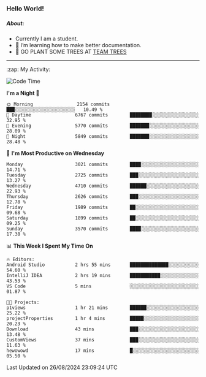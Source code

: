 ### Hello World!

##### About:
- Currently I am a student.
- 🌱 I’m learning how to make better documentation.
- 🌱 GO PLANT SOME TREES AT [TEAM TREES](https://teamtrees.org/)

---
  <summary>:zap: My Activity:</summary>
  
<!--START_SECTION:waka-->
![Code Time](http://img.shields.io/badge/Code%20Time-1%2C417%20hrs%2058%20mins-blue)

**I'm a Night 🦉** 

```text
🌞 Morning                2154 commits        ███░░░░░░░░░░░░░░░░░░░░░░   10.49 % 
🌆 Daytime                6767 commits        ████████░░░░░░░░░░░░░░░░░   32.95 % 
🌃 Evening                5770 commits        ███████░░░░░░░░░░░░░░░░░░   28.09 % 
🌙 Night                  5849 commits        ███████░░░░░░░░░░░░░░░░░░   28.48 % 
```
📅 **I'm Most Productive on Wednesday** 

```text
Monday                   3021 commits        ████░░░░░░░░░░░░░░░░░░░░░   14.71 % 
Tuesday                  2725 commits        ███░░░░░░░░░░░░░░░░░░░░░░   13.27 % 
Wednesday                4710 commits        ██████░░░░░░░░░░░░░░░░░░░   22.93 % 
Thursday                 2626 commits        ███░░░░░░░░░░░░░░░░░░░░░░   12.78 % 
Friday                   1989 commits        ██░░░░░░░░░░░░░░░░░░░░░░░   09.68 % 
Saturday                 1899 commits        ██░░░░░░░░░░░░░░░░░░░░░░░   09.25 % 
Sunday                   3570 commits        ████░░░░░░░░░░░░░░░░░░░░░   17.38 % 
```


📊 **This Week I Spent My Time On** 

```text
🔥 Editors: 
Android Studio           2 hrs 55 mins       ██████████████░░░░░░░░░░░   54.60 % 
IntelliJ IDEA            2 hrs 19 mins       ███████████░░░░░░░░░░░░░░   43.53 % 
VS Code                  5 mins              ░░░░░░░░░░░░░░░░░░░░░░░░░   01.87 % 

🐱‍💻 Projects: 
p1views                  1 hr 21 mins        ██████░░░░░░░░░░░░░░░░░░░   25.22 % 
projectProperties        1 hr 4 mins         █████░░░░░░░░░░░░░░░░░░░░   20.23 % 
Download                 43 mins             ███░░░░░░░░░░░░░░░░░░░░░░   13.48 % 
CustomViews              37 mins             ███░░░░░░░░░░░░░░░░░░░░░░   11.63 % 
hewowowd                 17 mins             █░░░░░░░░░░░░░░░░░░░░░░░░   05.50 % 
```


 Last Updated on 26/08/2024 23:09:24 UTC
<!--END_SECTION:waka-->
